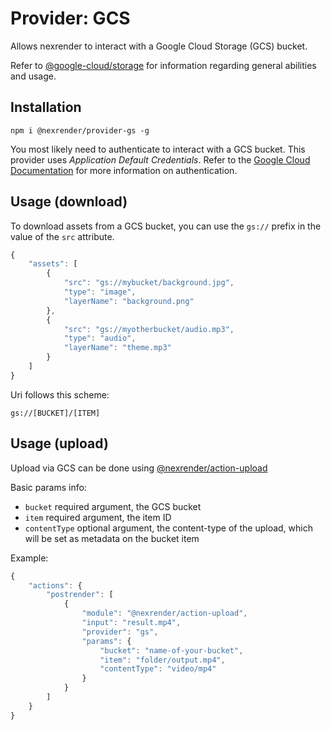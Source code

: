 # Provider: GCS

Allows nexrender to interact with a Google Cloud Storage (GCS) bucket.

Refer to [@google-cloud/storage](https://github.com/googleapis/nodejs-storage) for information regarding general abilities and usage.

## Installation

```
npm i @nexrender/provider-gs -g
```

You most likely need to authenticate to interact with a GCS bucket. This provider uses _Application Default Credentials_. Refer to the [Google Cloud Documentation](https://cloud.google.com/docs/authentication/getting-started) for more information on authentication.

## Usage (download)

To download assets from a GCS bucket, you can use the `gs://` prefix in the value of the `src` attribute.

```js
{
    "assets": [
        {
            "src": "gs://mybucket/background.jpg",
            "type": "image",
            "layerName": "background.png"
        },
        {
            "src": "gs://myotherbucket/audio.mp3",
            "type": "audio",
            "layerName": "theme.mp3"
        }
    ]
}
````

Uri follows this scheme:

```
gs://[BUCKET]/[ITEM]
```

## Usage (upload)

Upload via GCS can be done using [@nexrender/action-upload](../nexrender-action-upload)

Basic params info:

* `bucket` required argument, the GCS bucket
* `item` required argument, the item ID
* `contentType` optional argument, the content-type of the upload, which will be set as metadata on
  the bucket item

Example:

```js
{
    "actions": {
        "postrender": [
            {
                "module": "@nexrender/action-upload",
                "input": "result.mp4",
                "provider": "gs",
                "params": {
                    "bucket": "name-of-your-bucket",
                    "item": "folder/output.mp4",
                    "contentType": "video/mp4"
                }
            }
        ]
    }
}
